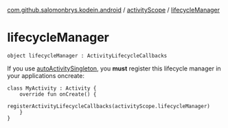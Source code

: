 [com.github.salomonbrys.kodein.android](../index.md) / [activityScope](index.md) / [lifecycleManager](.)

# lifecycleManager

`object lifecycleManager : ActivityLifecycleCallbacks`

If you use [autoActivitySingleton](../auto-activity-singleton.md), you **must** register this lifecycle manager in your applications oncreate:

```
class MyActivity : Activity {
    override fun onCreate() {
        registerActivityLifecycleCallbacks(activityScope.lifecycleManager)
    }
}
```

